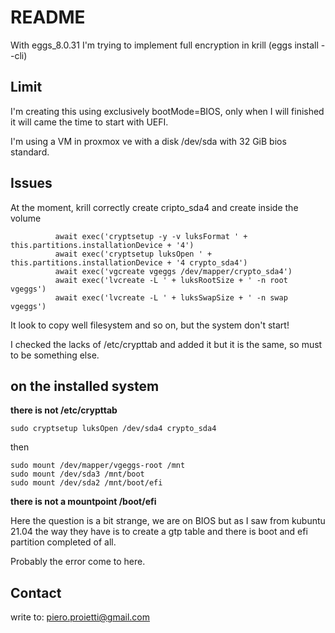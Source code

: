# README

With eggs_8.0.31 I'm trying to implement full encryption in krill (eggs install --cli)

## Limit
I'm creating this using exclusively bootMode=BIOS, only when I will finished it will came the time to start with UEFI.

I'm using a VM in proxmox ve with a disk /dev/sda with 32 GiB bios standard.

## Issues


At the moment, krill correctly create cripto_sda4 and create inside the volume

```
          await exec('cryptsetup -y -v luksFormat ' + this.partitions.installationDevice + '4')
          await exec('cryptsetup luksOpen ' + this.partitions.installationDevice + '4 crypto_sda4')
          await exec('vgcreate vgeggs /dev/mapper/crypto_sda4')
          await exec('lvcreate -L ' + luksRootSize + ' -n root vgeggs')
          await exec('lvcreate -L ' + luksSwapSize + ' -n swap vgeggs')
```
It look to copy well filesystem and so on, but the system don't start!

I checked the lacks of /etc/crypttab and added it but it is the same, so must to be something else.

## on the installed system

**there is not /etc/crypttab**


```
sudo cryptsetup luksOpen /dev/sda4 crypto_sda4
```
then

```
sudo mount /dev/mapper/vgeggs-root /mnt
sudo mount /dev/sda3 /mnt/boot
sudo mount /dev/sda2 /mnt/boot/efi  
```
**there is not a mountpoint /boot/efi**

Here the question is a bit strange, we are on BIOS but as I saw from kubuntu 21.04 the way they have is to 
create a gtp table and there is boot and efi partition completed of all.

Probably the error come to here.






## Contact

write to: piero.proietti@gmail.com

